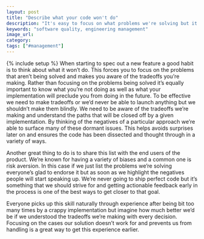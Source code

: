 ```yaml
---
layout: post
title: "Describe what your code won't do"
description: "It's easy to focus on what problems we're solving but it's equally important to focus on what our code won't do. This ensures we're able to ship a high quality product."
keywords: "software quality, engineering management"
image_url:
category:
tags: ["#management"]
---
```

{% include setup %}
When starting to spec out a new feature a good habit is to think about what it won’t do. This forces you to focus on the problems that aren’t being solved and makes you aware of the tradeoffs you’re making. Rather than focusing on the problems being solved it’s equally important to know what you’re not doing as well as what your implementation will preclude you from doing in the future. To be effective we need to make tradeoffs or we’d never be able to launch anything but we shouldn’t make them blindly. We need to be aware of the tradeoffs we’re making and understand the paths that will be closed off by a given implementation. By thinking of the negatives of a particular approach we’re able to surface many of these dormant issues. This helps avoids surprises later on and ensures the code has been dissected and thought through in a variety of ways.

Another great thing to do is to share this list with the end users of the product. We’re known for having a variety of biases and a common one is risk aversion. In this case if we just list the problems we’re solving everyone’s glad to endorse it but as soon as we highlight the negatives people will start speaking up. We’re never going to ship perfect code but it’s something that we should strive for and getting actionable feedback early in the process is one of the best ways to get closer to that goal.

Everyone picks up this skill naturally through experience after being bit too many times by a crappy implementation but imagine how much better we’d be if we understood the tradeoffs we’re making with every decision. Focusing on the cases our solution doesn’t work for and prevents us from handling is a great way to get this experience earlier.
